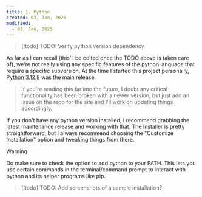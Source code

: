 ```yaml
---
title: 1. Python
created: 03, Jan, 2025
modified:
  - 03, Jan, 2025
---
```

> [!todo]
> TODO: Verify python version dependency

As far as I can recall (this'll be edited once the TODO above is taken care of), we're not really using any specific features of the python language that require a specific subversion. At the time I started this project personally, [Python 3.12.8](https://www.python.org/downloads/release/python-3128/) was the main release.

> If you're reading this far into the future, I doubt any critical functionality has been broken with a newer version, but just add an issue on the repo for the site and I'll work on updating things accordingly.

If you don't have any python version installed, I recommend grabbing the latest maintenance release and working with that. The installer is pretty straightforward, but I always recommend choosing the "Customize Installation" option and tweaking things from there.

>[!warning]
>Do make sure to check the option to add python to your PATH. This lets you use certain commands in the terminal/command prompt to interact with python and its helper programs like pip.

> [!todo]
> TODO: Add screenshots of a sample installation?

